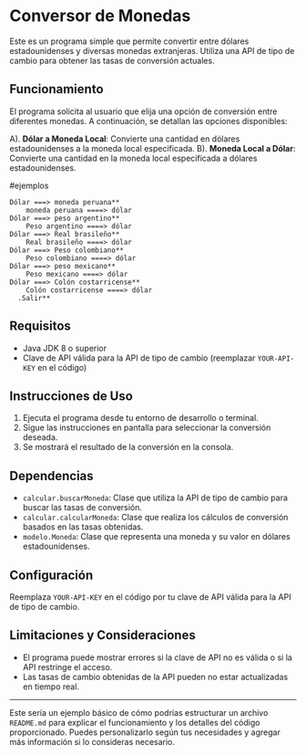 

# Conversor de Monedas

Este es un programa simple que permite convertir entre dólares estadounidenses y diversas monedas extranjeras. Utiliza una API de tipo de cambio para obtener las tasas de conversión actuales.

## Funcionamiento

El programa solicita al usuario que elija una opción de conversión entre diferentes monedas. A continuación, se detallan las opciones disponibles:

A). **Dólar a Moneda Local**: Convierte una cantidad en dólares estadounidenses a la moneda local especificada.
B). **Moneda Local a Dólar**: Convierte una cantidad en la moneda local especificada a dólares estadounidenses.

#ejemplos 

	Dólar ===> moneda peruana**
    	moneda peruana ====> dólar
    Dólar ===> peso argentino**
        Peso argentino ====> dólar
    Dólar ===> Real brasileño**
        Real brasileño ====> dólar
    Dólar ===> Peso colombiano**
        Peso colombiano ====> dólar
    Dólar ===> peso mexicano**
        Peso mexicano ====> dólar
    Dólar ===> Colón costarricense**
        Colón costarricense ====> dólar
      .Salir** 						

## Requisitos

- Java JDK 8 o superior
- Clave de API válida para la API de tipo de cambio (reemplazar `YOUR-API-KEY` en el código)

## Instrucciones de Uso

1. Ejecuta el programa desde tu entorno de desarrollo o terminal.
2. Sigue las instrucciones en pantalla para seleccionar la conversión deseada.
3. Se mostrará el resultado de la conversión en la consola.

## Dependencias

- `calcular.buscarMoneda`: Clase que utiliza la API de tipo de cambio para buscar las tasas de conversión.
- `calcular.calcularMoneda`: Clase que realiza los cálculos de conversión basados en las tasas obtenidas.
- `modelo.Moneda`: Clase que representa una moneda y su valor en dólares estadounidenses.

## Configuración

Reemplaza `YOUR-API-KEY` en el código por tu clave de API válida para la API de tipo de cambio.

## Limitaciones y Consideraciones

- El programa puede mostrar errores si la clave de API no es válida o si la API restringe el acceso.
- Las tasas de cambio obtenidas de la API pueden no estar actualizadas en tiempo real.

---

Este sería un ejemplo básico de cómo podrías estructurar un archivo `README.md` para explicar el funcionamiento y los detalles del código proporcionado. Puedes personalizarlo según tus necesidades y agregar más información si lo consideras necesario.

